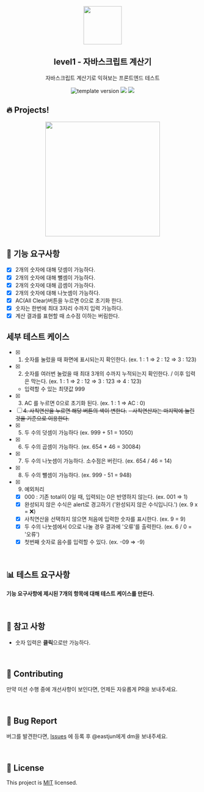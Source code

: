 <p align="middle" >
  <img width="100px;" src="https://github.com/woowacourse/javascript-calculator/blob/main/src/images/calculator.png?raw=true"/>
</p>
<h2 align="middle">level1 - 자바스크립트 계산기</h2>
<p align="middle">자바스크립트 계산기로 익혀보는 프론트엔드 테스트</p>
<p align="middle">
<img src="https://img.shields.io/badge/version-1.0.0-blue?style=flat-square" alt="template version"/>
<img src="https://img.shields.io/badge/language-html-blue.svg?style=flat-square"/>
<a href="https://github.com/daybrush/moveable/blob/master/LICENSE" target="_blank">
  <img src="https://img.shields.io/github/license/daybrush/moveable.svg?style=flat-square&label=license&color=08CE5D"/>
  </a>
</p>

## 🔥 Projects!

<p align="middle">
  <img width="300" src="https://techcourse-storage.s3.ap-northeast-2.amazonaws.com/805329299a1a43c4850c410a545caf24">
</p>

## 🎯 기능 요구사항

- [x] 2개의 숫자에 대해 덧셈이 가능하다.
- [x] 2개의 숫자에 대해 뺄셈이 가능하다.
- [x] 2개의 숫자에 대해 곱셈이 가능하다.
- [x] 2개의 숫자에 대해 나눗셈이 가능하다.
- [x] AC(All Clear)버튼을 누르면 0으로 초기화 한다.
- [x] 숫자는 한번에 최대 3자리 수까지 입력 가능하다.
- [x] 계산 결과를 표현할 때 소수점 이하는 버림한다.

## 세부 테스트 케이스

- [x] 1. 숫자를 눌렀을 때 화면에 표시되는지 확인한다. (ex. 1 : 1 => 2 : 12 => 3 : 123)
- [x] 2. 숫자를 여러번 눌렀을 때 최대 3개의 수까지 누적되는지 확인한다. / 이후 입력은 막는다. (ex. 1 : 1 => 2 : 12 => 3 : 123 => 4 : 123)
  - 입력할 수 있는 최댓값 999
- [x] 3. AC 를 누르면 0으로 초기화 된다. (ex. 1 : 1 => AC : 0)
- [ ] ~~4. 사칙연산을 누르면 해당 버튼의 색이 변한다.~~
     ~~- 사칙연산자는 마지막에 눌린 것을 기준으로 이용한다.~~
- [x] 5. 두 수의 덧셈이 가능하다 (ex. 999 + 51 = 1050)
- [x] 6. 두 수의 곱셈이 가능하다. (ex. 654 \* 46 = 30084)
- [x] 7. 두 수의 나눗셈이 가능하다. 소수점은 버린다. (ex. 654 / 46 = 14)
- [x] 8. 두 수의 뺄셈이 가능하다. (ex. 999 - 51 = 948)
- [x] 9. 예외처리
  - [x] 000 : 기존 total이 0일 때, 입력되는 0은 반영하지 않는다. (ex. 001 => 1)
  - [x] 완성되지 않은 수식은 alert로 경고하기 ('완성되지 않은 수식입니다.') (ex. 9 x = ❌)
  - [x] 사칙연산을 선택하지 않으면 처음에 입력한 숫자를 표시한다. (ex. 9 = 9)
  - [x] 두 수의 나눗셈에서 0으로 나눌 경우 결과에 '오류'를 출력한다. (ex. 6 / 0 = '오류')
  - [x] 첫번째 숫자로 음수를 입력할 수 있다. (ex. -09 => -9)

<br/>

## 📊 테스트 요구사항

**기능 요구사항에 제시된 7개의 항목에 대해 테스트 케이스를 만든다.**

<br/>

## 📄 참고 사항

- 숫자 입력은 **클릭**으로만 가능하다.

<br/>

## 👏 Contributing

만약 미션 수행 중에 개선사항이 보인다면, 언제든 자유롭게 PR을 보내주세요.

<br/>

## 🐞 Bug Report

버그를 발견한다면, [Issues](https://github.com/woowacourse/javascript-calculator/issues) 에 등록 후 @eastjun에게 dm을 보내주세요.

<br/>

## 📝 License

This project is [MIT](https://github.com/woowacourse/javascript-calculator/blob/master/LICENSE) licensed.
